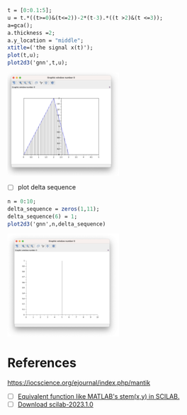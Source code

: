 

```scilab
t = [0:0.1:5];
u = t.*((t>=0)&(t<=2))-2*(t-3).*((t >2)&(t <=3));
a=gca();
a.thickness =2;
a.y_location = "middle";
xtitle=('the signal x(t)');
plot(t,u);
plot2d3('gnn',t,u);
```

<img src=images/scilab-1.png width='50%' height='50%' > </img>


- [ ] plot delta sequence

```scilab
n = 0:10;
delta_sequence = zeros(1,11);
delta_sequence(6) = 1;
plot2d3('gnn',n,delta_sequence)
```

<img src=images/scilab-delta-sequence.png width='50%' height='50%' > </img>

# References

https://iocscience.org/ejournal/index.php/mantik

- [ ] [Equivalent function like MATLAB's stem(x,y) in SCILAB.](https://www.edaboard.com/threads/equivalent-function-like-matlabs-stem-x-y-in-scilab.56138)
- [ ] [Download scilab-2023.1.0](https://www.scilab.org/download/scilab-2023.1.0)
